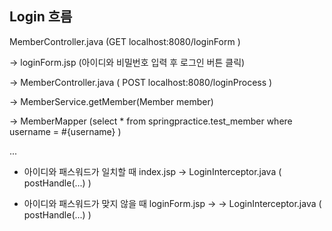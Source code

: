 ## Login 흐름
MemberController.java (GET localhost:8080/loginForm )

-> loginForm.jsp (아이디와 비밀번호 입력 후 로그인 버튼 클릭)

-> MemberController.java ( POST localhost:8080/loginProcess )

-> MemberService.getMember(Member member)

-> MemberMapper
(select * from springpractice.test_member where username = #{username} )

...


- 아이디와 패스워드가 일치할 때 index.jsp
-> LoginInterceptor.java ( postHandle(...) )

- 아이디와 패스워드가 맞지 않을 때 loginForm.jsp -> -> LoginInterceptor.java ( postHandle(...) )
